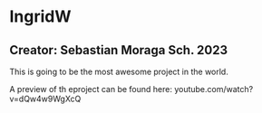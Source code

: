 # IngridW
Creator: Sebastian Moraga Sch.
2023
----------------------------
This is going to be the most awesome project in the world.

A preview of th eproject can be found here: youtube.com/watch?v=dQw4w9WgXcQ
